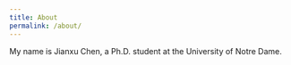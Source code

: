 ```yaml
---
title: About
permalink: /about/
---
```


My name is Jianxu Chen, a Ph.D. student at the University of Notre Dame. 
